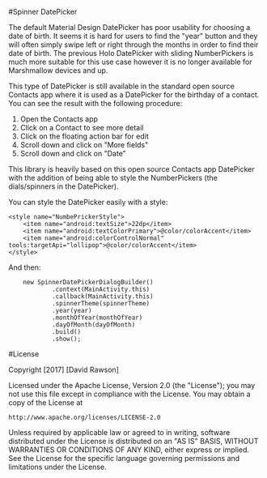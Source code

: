 #Spinner DatePicker

The default Material Design DatePicker has poor usability for choosing a date of birth. It seems it is hard for users to find the "year" button and they will often simply swipe left or right through the months in order to find their date of birth. The previous Holo DatePicker with sliding NumberPickers is much more suitable for this use case however it is no longer available for Marshmallow devices and up. 

This type of DatePicker is still available in the standard open source Contacts app where it is used as a DatePicker for the birthday of a contact. You can see the result with the following procedure:

1. Open the Contacts app
2. Click on a Contact to see more detail
3. Click on the floating action bar for edit
4. Scroll down and click on "More fields"
5. Scroll down and click on "Date"

This library is heavily based on this open source Contacts app DatePicker with the addition of being able to style the NumberPickers (the dials/spinners in the DatePicker). 

You can style the DatePicker easily with a style:

    <style name="NumbePrickerStyle">
        <item name="android:textSize">22dp</item>
        <item name="android:textColorPrimary">@color/colorAccent</item>
        <item name="android:colorControlNormal" tools:targetApi="lollipop">@color/colorAccent</item>
    </style>

And then:

        new SpinnerDatePickerDialogBuilder()
                .context(MainActivity.this)
                .callback(MainActivity.this)
                .spinnerTheme(spinnerTheme)
                .year(year)
                .monthOfYear(monthOfYear)
                .dayOfMonth(dayOfMonth)
                .build()
                .show();
                
#License

Copyright [2017] [David Rawson]

Licensed under the Apache License, Version 2.0 (the "License");
you may not use this file except in compliance with the License.
You may obtain a copy of the License at

    http://www.apache.org/licenses/LICENSE-2.0

Unless required by applicable law or agreed to in writing, software
distributed under the License is distributed on an "AS IS" BASIS,
WITHOUT WARRANTIES OR CONDITIONS OF ANY KIND, either express or implied.
See the License for the specific language governing permissions and
limitations under the License.
